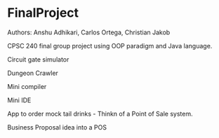 # FinalProject

Authors: Anshu Adhikari, Carlos Ortega, Christian Jakob

CPSC 240 final group project using OOP paradigm and Java language.

Circuit gate simulator

Dungeon Crawler

Mini compiler

Mini IDE

App to order mock tail drinks - Thinkn of a Point of Sale system.

Business Proposal idea into a POS
